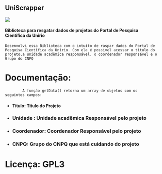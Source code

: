 ## UniScrapper

![](https://upload.wikimedia.org/wikipedia/commons/e/e5/UNIRIO_Logo-2011-03-08.png)
#### Biblioteca para resgatar dados de projetos do Portal de Pesquisa Científica da Unirio

    Desenvolvi essa Biblioteca com o intuito de raspar dados do Portal de Pesquisa Científica da Unirio. Com ela é possivel acessar o titulo do projeto,a unidade acadêmica responsável, o coordenador responsável e o Grupo do CNPQ

# Documentação:
            A função getData() retorna um array de objetos com os seguintes campos:
  - #### Titulo: Titulo do Projeto
  - ### Unidade : Unidade acadêmica Responsável pelo projeto
  - ### Coordenador: Coordenador Responsável pelo projeto
  - ### CNPQ: Grupo do CNPQ que está cuidando do projeto

# Licença: GPL3
